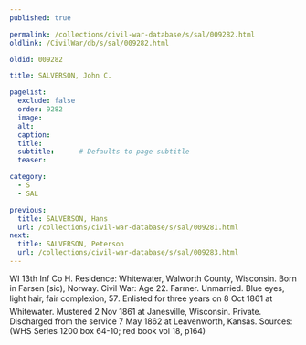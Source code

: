 ```yaml
---
published: true

permalink: /collections/civil-war-database/s/sal/009282.html
oldlink: /CivilWar/db/s/sal/009282.html

oldid: 009282

title: SALVERSON, John C.

pagelist:
  exclude: false
  order: 9282
  image: 
  alt:
  caption:
  title:
  subtitle:      # Defaults to page subtitle
  teaser:

category: 
  - S 
  - SAL

previous:
  title: SALVERSON, Hans
  url: /collections/civil-war-database/s/sal/009281.html  
next:
  title: SALVERSON, Peterson
  url: /collections/civil-war-database/s/sal/009283.html   
---
```

WI 13th Inf Co H. Residence: Whitewater, Walworth County, Wisconsin. Born in Farsen (sic), Norway. Civil War: Age 22. Farmer. Unmarried. Blue eyes, light hair, fair complexion, 5&#146;7&#148;. Enlisted for three years on 8 Oct 1861 at Whitewater. Mustered 2 Nov 1861 at Janesville, Wisconsin. Private. Discharged from the service 7 May 1862 at Leavenworth, Kansas. Sources: (WHS Series 1200 box 64-10; red book vol 18, p164)